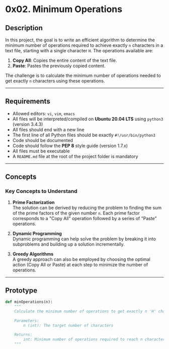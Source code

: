 # 0x02. Minimum Operations

## Description
In this project, the goal is to write an efficient algorithm to determine the minimum number of operations required to achieve exactly `n` characters in a text file, starting with a single character `H`. The operations available are:

1. **Copy All**: Copies the entire content of the text file.
2. **Paste**: Pastes the previously copied content.

The challenge is to calculate the minimum number of operations needed to get exactly `n` characters using these operations.

---

## Requirements
- Allowed editors: `vi`, `vim`, `emacs`
- All files will be interpreted/compiled on **Ubuntu 20.04 LTS** using `python3` (version 3.4.3)
- All files should end with a new line
- The first line of all Python files should be exactly `#!/usr/bin/python3`
- Code should be documented
- Code should follow the **PEP 8** style guide (version 1.7.x)
- All files must be executable
- A `README.md` file at the root of the project folder is mandatory

---

## Concepts
### Key Concepts to Understand
1. **Prime Factorization**  
   The solution can be derived by reducing the problem to finding the sum of the prime factors of the given number `n`. Each prime factor corresponds to a "Copy All" operation followed by a series of "Paste" operations.

2. **Dynamic Programming**  
   Dynamic programming can help solve the problem by breaking it into subproblems and building up a solution incrementally.

3. **Greedy Algorithms**  
   A greedy approach can also be employed by choosing the optimal action (Copy All or Paste) at each step to minimize the number of operations.

---

## Prototype
```python
def minOperations(n):
    """
    Calculate the minimum number of operations to get exactly n 'H' characters.
    
    Parameters:
        n (int): The target number of characters
        
    Returns:
        int: Minimum number of operations required to reach n characters, or 0 if impossible
    """

